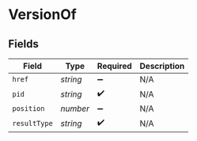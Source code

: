 # VersionOf


## Fields

| Field              | Type               | Required           | Description        |
| ------------------ | ------------------ | ------------------ | ------------------ |
| `href`             | *string*           | :heavy_minus_sign: | N/A                |
| `pid`              | *string*           | :heavy_check_mark: | N/A                |
| `position`         | *number*           | :heavy_minus_sign: | N/A                |
| `resultType`       | *string*           | :heavy_check_mark: | N/A                |